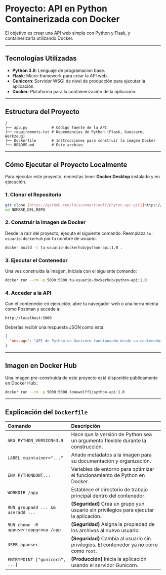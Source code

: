 # Proyecto: API en Python Containerizada con Docker

El objetivo es crear una API web simple con Python y Flask, y containerizarla utilizando Docker.

---

## Tecnologías Utilizadas

* **Python 3.9**: Lenguaje de programacion base.
* **Flask**: Micro-framework para crear la API web.
* **Gunicorn**: Servidor WSGI de nivel de producción para ejecutar la aplicación.
* **Docker**: Plataforma para la containerización de la aplicación.

---

## Estructura del Proyecto

```
/
├── app.py           # Código fuente de la API
├── requirements.txt # Dependencias de Python (Flask, Gunicorn, Werkzeug)
├── Dockerfile       # Instrucciones para construir la imagen Docker
└── README.md        # Este archivo
```

---

## Cómo Ejecutar el Proyecto Localmente

Para ejecutar este proyecto, necesitas tener **Docker Desktop** instalado y en ejecución.

### 1. Clonar el Repositorio

```bash
git clone [https://github.com/luissanmartinwlf/phyton-api.git](https://github.com/luissanmartinwlf/phyton-api.git)
cd NOMBRE_DEL_REPO
```

### 2. Construir la Imagen de Docker

Desde la raíz del proyecto, ejecuta el siguiente comando. Reemplaza `tu-usuario-dockerhub` por tu nombre de usuario.

```bash
docker build -t tu-usuario-dockerhub/python-api:1.0 .
```

### 3. Ejecutar el Contenedor

Una vez construida la imagen, iníciala con el siguiente comando:

```bash
docker run --rm -p 5000:5000 tu-usuario-dockerhub/python-api:1.0
```

### 4. Acceder a la API

Con el contenedor en ejecución, abre tu navegador web o una herramienta como Postman y accede a:

`http://localhost:5000`

Deberías recibir una respuesta JSON como esta:

```json
{
  "message": "API de Python en Gunicorn funcionando desde un contenedor seguro!"
}
```

---

## Imagen en Docker Hub

Una imagen pre-construida de este proyecto está disponible públicamente en Docker Hub.:

```bash
docker run --rm -p 5000:5000 lonewolff1/python-api:1.0
```

---

## Explicación del `Dockerfile`


| Comando | Descripción |
| :--- | :--- |
| `ARG PYTHON_VERSION=3.9` | Hace que la versión de Python sea un argumento flexible durante la construcción. |
| `LABEL maintainer="..."` | Añade metadatos a la imagen para su documentación y organización. |
| `ENV PYTHONDONT...` | Variables de entorno para optimizar el funcionamiento de Python en Docker. |
| `WORKDIR /app` | Establece el directorio de trabajo principal dentro del contenedor. |
| `RUN groupadd ... && useradd ...` | **(Seguridad)** Crea un grupo yun usuario sin privilegios para ejecutar la aplicación. |
| `RUN chown -R appuser:appgroup /app` | **(Seguridad)** Asigna la propiedad de los archivos al nuevo usuario. |
| `USER appuser` | **(Seguridad)** Cambia al usuario sin privilegios. El contenedor ya no corre como `root`. |
| `ENTRYPOINT ["gunicorn", ...]` | **(Producción)** Inicia la aplicación usando el servidor Gunicorn. |